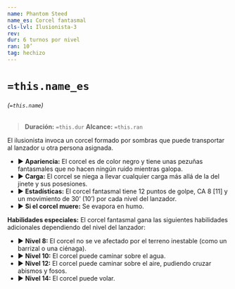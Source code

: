 ```yaml
---
name: Phantom Steed
name_es: Corcel fantasmal
cls-lvl: Ilusionista-3
rev: 
dur: 6 turnos por nivel
ran: 10’
tag: hechizo
---
```

# `=this.name_es`
###### (`=this.name`)

>**Duración:** `=this.dur`
>**Alcance:** `=this.ran`

El ilusionista invoca un corcel formado por sombras que puede transportar al lanzador u otra persona asignada. 
- ▶ **Apariencia:** El corcel es de color negro y tiene unas pezuñas fantasmales que no hacen ningún ruido mientras galopa. 
- ▶ **Carga:** El corcel se niega a llevar cualquier carga más allá de la del jinete y sus posesiones. 
- ▶ **Estadísticas:** El corcel fantasmal tiene 12 puntos de golpe, CA 8 [11] y un movimiento de 30’ (10’) por cada nivel del lanzador. 
- ▶ **Si el corcel muere:** Se evapora en humo.  

**Habilidades especiales:** El corcel fantasmal gana las siguientes habilidades adicionales dependiendo del nivel del lanzador: 
- ▶ **Nivel 8:** El corcel no se ve afectado por el terreno inestable (como un barrizal o una ciénaga). 
- ▶ **Nivel 10:** El corcel puede caminar sobre el agua. 
- ▶ **Nivel 12:** El corcel puede caminar sobre el aire, pudiendo cruzar abismos y fosos. 
- ▶ **Nivel 14:** El corcel puede volar.